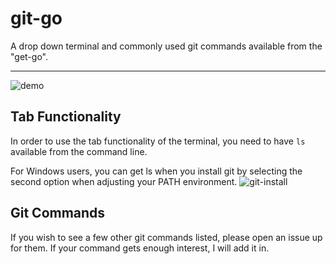 # git-go
A drop down terminal and commonly used git commands available from the "get-go".

---
![demo](https://cloud.githubusercontent.com/assets/2007045/6737009/5b5f9de2-ce2e-11e4-92c7-62905d5a6c4c.gif)

## Tab Functionality
In order to use the tab functionality of the terminal, you need to have
`ls` available from the command line.

For Windows users, you can get ls when you install git by selecting the second option when adjusting your PATH environment.
![git-install](http://wiki.team-mediaportal.com/@api/deki/files/3808/=Git_Setup_-_Run_from_Windows_Command_Prompt.PNG)

## Git Commands
If you wish to see a few other git commands listed, please open an issue up for them. If your command gets enough interest, I will add it in.
